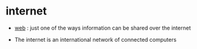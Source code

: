 # internet

- [web](web) : just one of the ways information can be shared over the internet

- The internet is an international network of connected computers
